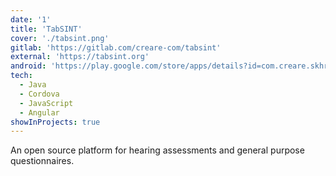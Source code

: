 ```yaml
---
date: '1'
title: 'TabSINT'
cover: './tabsint.png'
gitlab: 'https://gitlab.com/creare-com/tabsint'
external: 'https://tabsint.org'
android: 'https://play.google.com/store/apps/details?id=com.creare.skhr.tabsint'
tech:
  - Java
  - Cordova
  - JavaScript
  - Angular
showInProjects: true
---
```


An open source platform for hearing assessments and general purpose questionnaires.
